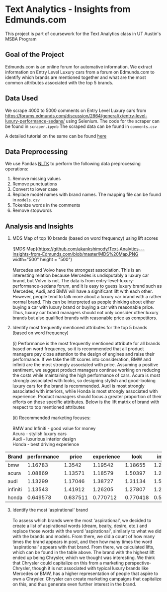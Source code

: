 # Text Analytics - Insights from Edmunds.com
This project is part of coursework for the Text Analytics class in UT Austin's MSBA Program

## Goal of the Project
Edmunds.com is an online forum for automative information. We extract information on Entry Level Luxury cars from a forum on Edmunds.com to identify which brands are mentioned together and what are the most common attributes associated with the top 5 brands.

## Data Used
We scrape 4000 to 5000 comments on Entry Level Luxury cars from https://forums.edmunds.com/discussion/2864/general/x/entry-level-luxury-performance-sedans/ using Selenium. The code for the scraper can be found in `scraper.ipynb`
The scraped data can be found in `comments.csv`

A detailed tutorial on the same can be found [here](https://towardsdatascience.com/web-scraping-using-selenium-python-8a60f4cf40ab)

## Data Preprocessing
We use Pandas [NLTK](https://www.nltk.org/) to perform the following data preprocessing operations:
1. Remove missing values
2. Remove punctuations
3. Convert to lower case
4. Replace model names with brand names. The mapping file can be found in `models.csv`
5. Tokenize words in the comments
6. Remove stopwords

## Analysis and Insights
1. MDS Map of top 10 brands (based on word frequency) using lift scores <br><br>
![MDS Map](https://github.com/akankshimody/Text-Analytics---Insights-from-Edmunds.com/blob/master/MDS%20Map.PNG width="500" height = "500")<br><br>
Mercedes and Volvo have the strongest association. This is an interesting relation because Mercedes is undisputably a luxury car brand, but Volvo is not. The data is from entry-level-luxury-performance-sedans forum, and it is easy to guess luxury brand such as Mercedes, Audi, and BMW will have a significant lift with each other. However, people tend to talk more about a luxury car brand with a rather normal brand. This can be interpreted as people thinking about either buying a car with luxury brand or buying a car with reasonable price. Thus, luxury car brand managers should not only consider other luxury brands but also qualified brands with reasonable price as competitors.

2. Identify most frequently mentioned attributes for the top 5 brands (based on word frequency)<br><br>
(i) Performance is the most frequently mentioned attribute for all brands based on word frequency, so it is recommended that all product managers pay close attention to the design of engines and raise their performance. If we take the lift scores into consideration, BMW and infiniti are the most strongly associated with price. Assuming a positive sentiment, we suggest product managers continue working on reducing the costs while maintaining the high performance of cars. Acura is most strongly associated with looks, so designing stylish and good-looking luxury cars for the brand is recommended. Audi is most strongly associated with interiors, while Honda is most strongly associated with experience. Product managers should focus a greater proportion of their efforts on these specific attributes. Below is the lift matrix of brand with respect to top mentioned attributes<br><br>
(ii) Recommended marketing focuses:<br><br>
BMW and Infiniti - good value for money<br>
Acura - stylish luxury cars<br>
Audi - luxurious interior design<br>
Honda - best driving experience<br>

Brand | performance | price |	experience | look | interior
------------ | ------------- | ------------ | ------------ | ------------ | ------------
bmw	| 1.16783	| 1.3542 | 1.19542	| 1.18655	| 1.22402
acura	| 1.08869	| 1.13571	| 1.18579 | 1.50397 | 1.2296
audi	| 1.13299	| 1.17046	| 1.38727	| 1.31134	| 1.58645
infiniti	| 1.13543	| 1.41912	| 1.26205	| 1.27807	| 1.2824
honda	| 0.649578	| 0.637511	| 0.770712	| 0.770418	| 0.538015 

3. Identify the most 'aspirational' brand<br><br>
To assess which brands were the most 'aspirational', we decided to create a list of aspirational words (dream, beaity, desire, etc.) and replace those words with the word 'aspirational', similarly to what we did with the brands and models. From there, we did a count of how many times the brand appears in post, and then how many times the word 'aspirational' appears with that brand. From there, we calculated lifts, which can be found in the table above. The brand with the highest lift ended up being Chrysler, which we thought was interesting. We think that Chrysler could capitalize on this from a marketing perspective- Chrysler, though it is not associated with typical luxury brands like Mercedes or BMW, has a higher representation of people that aspire to own a Chrysler. Chrysler can create marketing campaigns that capitalize on this, and thus generate even further interest in the brand.

